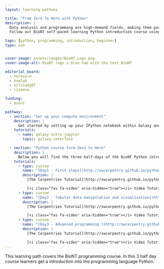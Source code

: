 ```yaml
---
layout: learning-pathway

title: "From Zero To Hero with Python"
description: |
  Data analysis and programming are high-demand fields, making them particularly attractive to job seekers and employees across various industries and academic institutions. Are you eager to acquire the foundational skills of coding using the Python programming language? The [BioNT consortium](https://biont-training.eu/index.html) is offering a training curriculum for job seekers, SME employers, and everyone who would like to gain new skills in the field of life sciences.
  Follow our BioNT self-paced learning Python introduction course using Galaxy as a programming environment, and the learning materials of the [Carpentries](https://carpentries.org/).

tags: [python, programming, introduction, beginner]
type: use


cover-image: assets/images/BioNT_Logo.png
cover-image-alt: BioNT logo a blue had with the text BioNT

editorial_board:
  - teresa-m
  - hvelab
  - silviadg87
  - lisanna

funding:
  - biont

pathway:
  - section: "Set up your compute environment"
    description: |
      Get started by setting up your IPython notebook within Galaxy and installing the needed dependencies. You can choose any Galaxy instance you like for this training, we tested the training on US, EU, and AU Galaxy instance.
    tutorials:
      - name: galaxy-intro-jupyter
        topic: galaxy-interface

  - section: "Python course form Zero to Hero"
    description: |
      Below you will find the three half-days of the BioNT Python introduction course on the Galaxy Training Academy 2025 program. Please follow the self-paced learning materials from [The Carpentries](https://carpentries.org/).
    tutorials:
      - type: custom
        name: "[Day1 - First steps](http://swcarpentry.github.io/python-novice-gapminder/01-run-quit.html)"
        description: |
          [The Carpentries Tutorial](http://swcarpentry.github.io/python-novice-gapminder/01-run-quit.html)

          [<i class="fas fa-video" aria-hidden="true"></i> Video Tutorial](https://lhumos.org/player/5/0/661d1e94e4b08465bc30cbc9/661d1e9be4b08465bc30cbcd)
      - type: custom
        name: "[Day2 - Tabular data manipulation and visualisation](http://swcarpentry.github.io/python-novice-gapminder/07-reading-tabular.html)"
        description: |
          [The Carpentries Tutorial](http://swcarpentry.github.io/python-novice-gapminder/07-reading-tabular.html)

          [<i class="fas fa-video" aria-hidden="true"></i> Video Tutorial](https://lhumos.org/player/5/1/661d1e94e4b08465bc30cbc9/661d1eb2e4b08465bc30cbd6)
      - type: custom
        name: "[Day3 - Advanced programming ](http://swcarpentry.github.io/python-novice-gapminder/13-conditionals.html)"
        description: |
          [The Carpentries Tutorial](http://swcarpentry.github.io/python-novice-gapminder/13-conditionals.html)

          [<i class="fas fa-video" aria-hidden="true"></i> Video Tutorial](https://lhumos.org/player/5/2/661d1e94e4b08465bc30cbc9/661d1ec9e4b08465bc30cbdd)
---
```


This learning path covers the BioNT programming course. In this 3 half day course learners get a introduction into the programming language Python.
